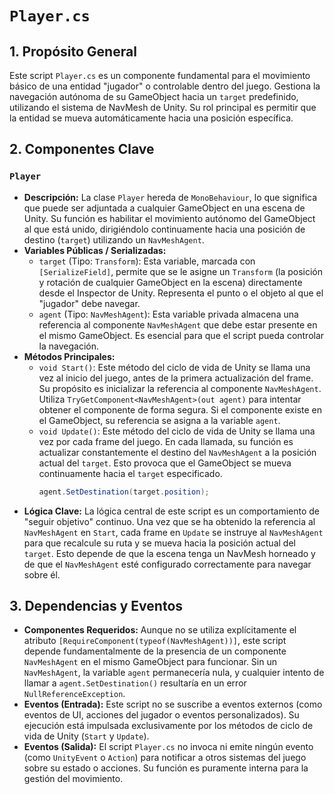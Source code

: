 # `Player.cs`

## 1. Propósito General
Este script `Player.cs` es un componente fundamental para el movimiento básico de una entidad "jugador" o controlable dentro del juego. Gestiona la navegación autónoma de su GameObject hacia un `target` predefinido, utilizando el sistema de NavMesh de Unity. Su rol principal es permitir que la entidad se mueva automáticamente hacia una posición específica.

## 2. Componentes Clave

### `Player`
- **Descripción:** La clase `Player` hereda de `MonoBehaviour`, lo que significa que puede ser adjuntada a cualquier GameObject en una escena de Unity. Su función es habilitar el movimiento autónomo del GameObject al que está unido, dirigiéndolo continuamente hacia una posición de destino (`target`) utilizando un `NavMeshAgent`.
- **Variables Públicas / Serializadas:**
    - `target` (Tipo: `Transform`): Esta variable, marcada con `[SerializeField]`, permite que se le asigne un `Transform` (la posición y rotación de cualquier GameObject en la escena) directamente desde el Inspector de Unity. Representa el punto o el objeto al que el "jugador" debe navegar.
    - `agent` (Tipo: `NavMeshAgent`): Esta variable privada almacena una referencia al componente `NavMeshAgent` que debe estar presente en el mismo GameObject. Es esencial para que el script pueda controlar la navegación.
- **Métodos Principales:**
    - `void Start()`: Este método del ciclo de vida de Unity se llama una vez al inicio del juego, antes de la primera actualización del frame. Su propósito es inicializar la referencia al componente `NavMeshAgent`. Utiliza `TryGetComponent<NavMeshAgent>(out agent)` para intentar obtener el componente de forma segura. Si el componente existe en el GameObject, su referencia se asigna a la variable `agent`.
    - `void Update()`: Este método del ciclo de vida de Unity se llama una vez por cada frame del juego. En cada llamada, su función es actualizar constantemente el destino del `NavMeshAgent` a la posición actual del `target`. Esto provoca que el GameObject se mueva continuamente hacia el `target` especificado.
        ```csharp
        agent.SetDestination(target.position);
        ```
- **Lógica Clave:** La lógica central de este script es un comportamiento de "seguir objetivo" continuo. Una vez que se ha obtenido la referencia al `NavMeshAgent` en `Start`, cada frame en `Update` se instruye al `NavMeshAgent` para que recalcule su ruta y se mueva hacia la posición actual del `target`. Esto depende de que la escena tenga un NavMesh horneado y de que el `NavMeshAgent` esté configurado correctamente para navegar sobre él.

## 3. Dependencias y Eventos
- **Componentes Requeridos:** Aunque no se utiliza explícitamente el atributo `[RequireComponent(typeof(NavMeshAgent))]`, este script depende fundamentalmente de la presencia de un componente `NavMeshAgent` en el mismo GameObject para funcionar. Sin un `NavMeshAgent`, la variable `agent` permanecería nula, y cualquier intento de llamar a `agent.SetDestination()` resultaría en un error `NullReferenceException`.
- **Eventos (Entrada):** Este script no se suscribe a eventos externos (como eventos de UI, acciones del jugador o eventos personalizados). Su ejecución está impulsada exclusivamente por los métodos de ciclo de vida de Unity (`Start` y `Update`).
- **Eventos (Salida):** El script `Player.cs` no invoca ni emite ningún evento (como `UnityEvent` o `Action`) para notificar a otros sistemas del juego sobre su estado o acciones. Su función es puramente interna para la gestión del movimiento.